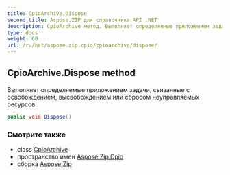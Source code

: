 ```yaml
---
title: CpioArchive.Dispose
second_title: Aspose.ZIP для справочника API .NET
description: CpioArchive метод. Выполняет определяемые приложением задачи связанные с освобождением высвобождением или сбросом неуправляемых ресурсов.
type: docs
weight: 60
url: /ru/net/aspose.zip.cpio/cpioarchive/dispose/
---
```

## CpioArchive.Dispose method

Выполняет определяемые приложением задачи, связанные с освобождением, высвобождением или сбросом неуправляемых ресурсов.

```csharp
public void Dispose()
```

### Смотрите также

* class [CpioArchive](../)
* пространство имен [Aspose.Zip.Cpio](../../cpioarchive/)
* сборка [Aspose.Zip](../../../)


